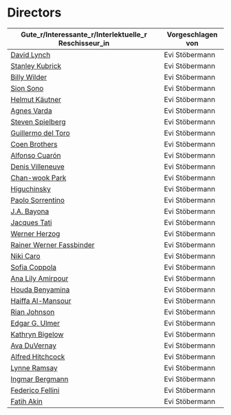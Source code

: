 # Directors

|Gute_r/Interessante_r/Interlektuelle_r Reschisseur_in                      |Vorgeschlagen von|
|---------------------------------------------------------------------------|-----------------|
|[David Lynch](https://www.imdb.com/name/nm0000186/)                        |Evi Stöbermann   |
|[Stanley Kubrick](https://www.imdb.com/name/nm0000040/)                    |Evi Stöbermann   |
|[Billy Wilder](https://www.imdb.com/name/nm0000697/)                       |Evi Stöbermann   |
|[Sion Sono](https://www.imdb.com/name/nm0814469/)                          |Evi Stöbermann   |
|[Helmut Käutner](https://www.imdb.com/name/nm0477702/)                     |Evi Stöbermann   |
|[Agnes Varda](https://www.imdb.com/name/nm0889513/)                        |Evi Stöbermann   |
|[Steven Spielberg](https://www.imdb.com/name/nm0000229/)                   |Evi Stöbermann   |
|[Guillermo del Toro](https://www.imdb.com/name/nm0868219/)                 |Evi Stöbermann   |
|[Coen Brothers](https://www.imdb.com/name/nm0001053/)                      |Evi Stöbermann   |
|[Alfonso Cuarón](https://www.imdb.com/name/nm0190859/)                     |Evi Stöbermann   |
|[Denis Villeneuve](https://www.imdb.com/name/nm0898288/)                   |Evi Stöbermann   |
|[Chan-wook Park](https://www.imdb.com/name/nm0661791/)                     |Evi Stöbermann   |
|[Higuchinsky](https://www.imdb.com/name/nm0383692/)                        |Evi Stöbermann   |
|[Paolo Sorrentino](https://www.imdb.com/name/nm0815204/)                   |Evi Stöbermann   |
|[J.A. Bayona](https://www.imdb.com/name/nm1291105/)                        |Evi Stöbermann   |
|[Jacques Tati](https://www.imdb.com/name/nm0004244/)                       |Evi Stöbermann   |
|[Werner Herzog](https://www.imdb.com/name/nm0001348/)                      |Evi Stöbermann   |
|[Rainer Werner Fassbinder](https://www.imdb.com/name/nm0001202/)           |Evi Stöbermann   |
|[Niki Caro](https://www.imdb.com/name/nm0138927/)                          |Evi Stöbermann   |
|[Sofia Coppola](https://www.imdb.com/name/nm0001068/)                      |Evi Stöbermann   |
|[Ana Lily Amirpour](https://www.imdb.com/name/nm3235877/)                  |Evi Stöbermann   |
|[Houda Benyamina](https://www.imdb.com/name/nm3997700/)                    |Evi Stöbermann   |
|[Haiffa Al-Mansour](https://www.imdb.com/name/nm2223783/)                  |Evi Stöbermann   |
|[Rian Johnson](https://www.imdb.com/name/nm0426059/)                       |Evi Stöbermann   |
|[Edgar G. Ulmer](https://www.imdb.com/name/nm0880618/)                     |Evi Stöbermann   |
|[Kathryn Bigelow](https://www.imdb.com/name/nm0000941/)                    |Evi Stöbermann   |
|[Ava DuVernay](https://www.imdb.com/name/nm1148550/)                       |Evi Stöbermann   |
|[Alfred Hitchcock](https://www.imdb.com/name/nm0000033/)                   |Evi Stöbermann   |
|[Lynne Ramsay](https://www.imdb.com/name/nm0708903/)                       |Evi Stöbermann   |
|[Ingmar Bergmann](https://www.imdb.com/name/nm0000005/)                    |Evi Stöbermann   |
|[Federico Fellini](https://www.imdb.com/name/nm0000019/)                   |Evi Stöbermann   |
|[Fatih Akin](https://www.imdb.com/name/nm0015359/)                         |Evi Stöbermann   |    

